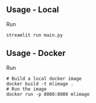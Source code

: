 ## Usage - Local
Run
```console
streamlit run main.py
```

## Usage - Docker
Run
```console
# Build a local docker image
docker build -t mlimage .
# Run the image
docker run -p 8080:8080 mlimage
```
